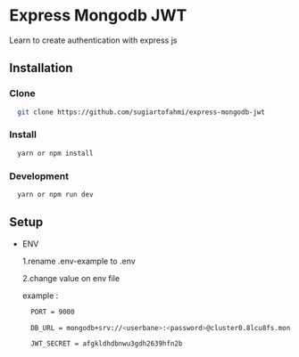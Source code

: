# Express Mongodb JWT

Learn to create authentication with express js

## Installation

### Clone

```bash
  git clone https://github.com/sugiartofahmi/express-mongodb-jwt
```

### Install

```bash
  yarn or npm install
```

### Development

```bash
  yarn or npm run dev
```

## Setup

- ENV

  1.rename .env-example to .env

  2.change value on env file

  example :

  ```bash
    PORT = 9000
  ```

  ```bash
    DB_URL = mongodb+srv://<userbane>:<password>@cluster0.8lcu8fs.mongodb.net/?retryWrites=true&w=majority
  ```

  ```bash
    JWT_SECRET = afgkldhdbnwu3gdh2639hfn2b
  ```
